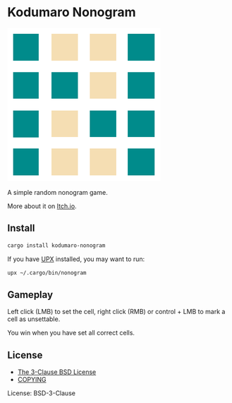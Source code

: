 # Kodumaro Nonogram

![Nonogram](https://github.com/cacilhas/rscenes/raw/master/nonogram/nonogram.png)

A simple random nonogram game.

More about it on [Itch.io](https://cacilhas.itch.io/nonogram).

## Install

```sh
cargo install kodumaro-nonogram
```

If you have [UPX](https://upx.github.io/) installed, you may want to run:

```sh
upx ~/.cargo/bin/nonogram
```

## Gameplay

Left click (LMB) to set the cell, right click (RMB) or control + LMB to mark a
cell as unsettable.

You win when you have set all correct cells.

## License

- [The 3-Clause BSD License](https://opensource.org/licenses/BSD-3-Clause)
- [COPYING](https://github.com/cacilhas/rscenes/blob/master/COPYING)

License: BSD-3-Clause
